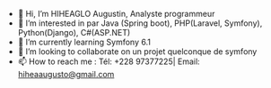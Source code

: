 - 👋 Hi, I’m  HIHEAGLO Augustin, Analyste programmeur
- 👀 I’m interested in par Java (Spring boot), PHP(Laravel, Symfony), Python(Django), C#(ASP.NET)
- 🌱 I’m currently learning  Symfony  6.1
- 💞️ I’m looking to collaborate on  un projet quelconque de symfony
- 📫 How to reach me : Tél: +228 97377225| Email: hiheaaugusto@gmail.com

<!---
HIHEAGLO98/HIHEAGLO98 is a ✨ special ✨ repository because its `README.md` (this file) appears on your GitHub profile.
You can click the Preview link to take a look at your changes.
--->
